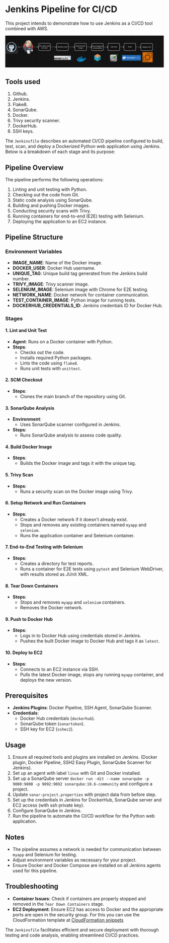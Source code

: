 # Jenkins Pipeline for CI/CD

This project intends to demonstrate how to use Jenkins as a CI/CD tool combined with AWS. 

![Diagrama del pipeline](./jenkins-to-ec2-workflow.png)

## Tools used
1. Github.
2. Jenkins.
3. Flake8.
4. SonarQube.
5. Docker.
6. Trivy security scanner.
7. DockerHub.
8. SSH keys.

The `Jenkinsfile` describes an automated CI/CD pipeline configured to build, test, scan, and deploy a Dockerized Python web application using Jenkins. Below is a breakdown of each stage and its purpose:

## Pipeline Overview
The pipeline performs the following operations:
1. Linting and unit testing with Python.
2. Checking out the code from Git.
3. Static code analysis using SonarQube.
4. Building and pushing Docker images.
5. Conducting security scans with Trivy.
6. Running containers for end-to-end (E2E) testing with Selenium.
7. Deploying the application to an EC2 instance.

## Pipeline Structure

### Environment Variables
- **IMAGE_NAME**: Name of the Docker image.
- **DOCKER_USER**: Docker Hub username.
- **UNIQUE_TAG**: Unique build tag generated from the Jenkins build number.
- **TRIVY_IMAGE**: Trivy scanner image.
- **SELENIUM_IMAGE**: Selenium image with Chrome for E2E testing.
- **NETWORK_NAME**: Docker network for container communication.
- **TEST_CONTAINER_IMAGE**: Python image for running tests.
- **DOCKERHUB_CREDENTIALS_ID**: Jenkins credentials ID for Docker Hub.

### Stages

#### 1. Lint and Unit Test
- **Agent**: Runs on a Docker container with Python.
- **Steps**:
  - Checks out the code.
  - Installs required Python packages.
  - Lints the code using `flake8`.
  - Runs unit tests with `unittest`.

#### 2. SCM Checkout
- **Steps**:
  - Clones the main branch of the repository using Git.

#### 3. SonarQube Analysis
- **Environment**:
  - Uses SonarQube scanner configured in Jenkins.
- **Steps**:
  - Runs SonarQube analysis to assess code quality.

#### 4. Build Docker Image
- **Steps**:
  - Builds the Docker image and tags it with the unique tag.

#### 5. Trivy Scan
- **Steps**:
  - Runs a security scan on the Docker image using Trivy.

#### 6. Setup Network and Run Containers
- **Steps**:
  - Creates a Docker network if it doesn't already exist.
  - Stops and removes any existing containers named `myapp` and `selenium`.
  - Runs the application container and Selenium container.

#### 7. End-to-End Testing with Selenium
- **Steps**:
  - Creates a directory for test reports.
  - Runs a container for E2E tests using `pytest` and Selenium WebDriver, with results stored as JUnit XML.

#### 8. Tear Down Containers
- **Steps**:
  - Stops and removes `myapp` and `selenium` containers.
  - Removes the Docker network.

#### 9. Push to Docker Hub
- **Steps**:
  - Logs in to Docker Hub using credentials stored in Jenkins.
  - Pushes the built Docker image to Docker Hub and tags it as `latest`.

#### 10. Deploy to EC2
- **Steps**:
  - Connects to an EC2 instance via SSH.
  - Pulls the latest Docker image, stops any running `myapp` container, and deploys the new version.

## Prerequisites
- **Jenkins Plugins**: Docker Pipeline, SSH Agent, SonarQube Scanner.
- **Credentials**:
  - Docker Hub credentials (`dockerhub`).
  - SonarQube token (`sonartoken`).
  - SSH key for EC2 (`sshec2`).

## Usage
1. Ensure all required tools and plugins are installed on Jenkins. (Docker plugin, Docker Pipeline, SSH2 Easy Plugin, SonarQube Scanner for Jenkins).
2. Set up an agent with label `linux` with Git and Docker installed.
3. Set up a SonarQube server `docker run -dit --name sonarqube -p 9000:9000 -p 9092:9092 sonarqube:10.6-community` and configure a project.
4. Update `sonar-project.properties` with project data from before step.
5. Set up the credentials in Jenkins for DockerHub, SonarQube server and EC2 access (with ssh private key).
6. Configure SonarQube in Jenkins.
7. Run the pipeline to automate the CI/CD workflow for the Python web application.

## Notes
- The pipeline assumes a network is needed for communication between `myapp` and Selenium for testing.
- Adjust environment variables as necessary for your project.
- Ensure Docker and Docker Compose are installed on all Jenkins agents used for this pipeline.

## Troubleshooting
- **Container Issues**: Check if containers are properly stopped and removed in the `Tear Down Containers` stage.
- **EC2 Deployment**: Ensure EC2 has access to Docker and the appropriate ports are open in the security group. For this you can use the CloudFormation template at 
  [CloudFormation snippets ](https://github.com/lroquec/cfn-snippets.git)

The `Jenkinsfile` facilitates efficient and secure deployment with thorough testing and code analysis, enabling streamlined CI/CD practices.


